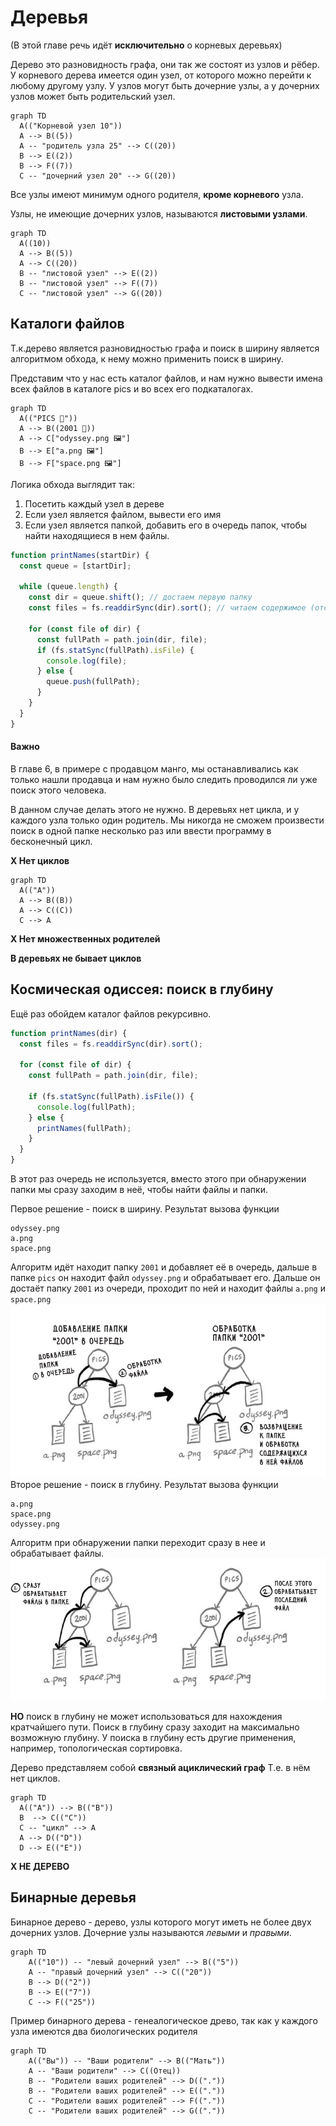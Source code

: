 # Деревья

(В этой главе речь идёт **исключительно** о корневых деревьях)

Дерево это разновидность графа, они так же состоят из узлов и рёбер.
У корневого дерева имеется один узел, от которого можно перейти к любому другому узлу.
У узлов могут быть дочерние узлы, а у дочерних узлов может быть родительский узел.

```mermaid
graph TD
  A(("Корневой узел 10"))
  A --> B((5))
  A -- "родитель узла 25" --> C((20))
  B --> E((2))
  B --> F((7))
  C -- "дочерний узел 20" --> G((20))
```

Все узлы имеют минимум одного родителя, **кроме корневого** узла.

Узлы, не имеющие дочерних узлов, называются **листовыми узлами**.

```mermaid
graph TD
  A((10))
  A --> B((5))
  A --> C((20))
  B -- "листовой узел" --> E((2))
  B -- "листовой узел" --> F((7))
  C -- "листовой узел" --> G((20))
```

## Каталоги файлов

Т.к.дерево является разновидностью графа и поиск в ширину является алгоритмом обхода, к нему можно применить поиск в ширину.

Представим что у нас есть каталог файлов, и нам нужно вывести имена всех файлов в каталоге pics и во всех его подкаталогах.

```mermaid
graph TD
  A(("PICS 📁"))
  A --> B((2001 📁))
  A --> C["odyssey.png 🖼️"]
  B --> E["a.png 🖼️"]
  B --> F["space.png 🖼️"]
```

Логика обхода выглядит так:

1. Посетить каждый узел в дереве
2. Если узел является файлом, вывести его имя
3. Если узел является папкой, добавить его в очередь папок, чтобы найти находящиеся в нем файлы.

```js
function printNames(startDir) {
  const queue = [startDir];

  while (queue.length) {
    const dir = queue.shift(); // достаем первую папку
    const files = fs.readdirSync(dir).sort(); // читаем содержимое (отсортировано)

    for (const file of dir) {
      const fullPath = path.join(dir, file);
      if (fs.statSync(fullPath).isFile) {
        console.log(file);
      } else {
        queue.push(fullPath);
      }
    }
  }
}
```

#### Важно

В главе 6, в примере с продавцом манго, мы останавливались как только нашли продавца и нам нужно было следить проводился ли уже поиск этого человека.

В данном случае делать этого не нужно. В деревьях нет цикла, и у каждого узла только один родитель.
Мы никогда не сможем произвести поиск в одной папке несколько раз или ввести программу в бесконечный цикл.

**X Нет циклов**

```mermaid
graph TD
  A(("A"))
  A --> B((B))
  A --> C((C))
  C --> A
```

**X Нет множественных родителей**

**В деревьях не бывает циклов**

## Космическая одиссея: поиск в глубину

Ещё раз обойдем каталог файлов рекурсивно.

```js
function printNames(dir) {
  const files = fs.readdirSync(dir).sort();

  for (const file of dir) {
    const fullPath = path.join(dir, file);

    if (fs.statSync(fullPath).isFile()) {
      console.log(fullPath);
    } else {
      printNames(fullPath);
    }
  }
}
```

В этот раз очередь не используется, вместо этого при обнаружении папки мы сразу заходим в неё, чтобы найти файлы и папки.

Первое решение - поиск в ширину. Результат вызова функции

```
odyssey.png
a.png
space.png
```

Алгоритм идёт находит папку `2001` и добавляет её в очередь, дальше в папке `pics` он находит файл `odyssey.png` и обрабатывает его.
Дальше он достаёт папку `2001` из очереди, проходит по ней и находит файлы `a.png` и `space.png`
![img.png](img.png)
Второе решение - поиск в глубину. Результат вызова функции

```
a.png
space.png
odyssey.png
```

Алгоритм при обнаружении папки переходит сразу в нее и обрабатывает файлы.
![img_1.png](img_1.png)

**НО** поиск в глубину не может использоваться для нахождения кратчайшего пути.
Поиск в глубину сразу заходит на максимально возможную глубину.
У поиска в глубину есть другие применения, например, топологическая сортировка.

Дерево представляем собой **связный ациклический граф** Т.е. в нём нет циклов.

```mermaid
graph TD
  A(("A")) --> B(("B"))
  B  --> C(("C"))
  C -- "цикл" --> A
  A --> D(("D"))
  D --> E(("E"))
```

**Х НЕ ДЕРЕВО**

## Бинарные деревья

Бинарное дерево - дерево, узлы которого могут иметь не более двух дочерних узлов.
Дочерние узлы называются _левыми_ и _правыми_.

```mermaid
graph TD
    A(("10")) -- "левый дочерний узел" --> B(("5"))
    A -- "правый дочерний узел" --> C(("20"))
    B --> D(("2"))
    B --> E(("7"))
    C --> F(("25"))

```

Пример бинарного дерева - генеалогическое древо, так как у каждого узла имеются два биологических родителя

```mermaid
graph TD
    A(("Вы")) -- "Ваши родители" --> B(("Мать"))
    A -- "Ваши родители" --> C((Отец))
    B -- "Родители ваших родителей" --> D(("."))
    B -- "Родители ваших родителей" --> E(("."))
    C -- "Родители ваших родителей" --> F(("."))
    C -- "Родители ваших родителей" --> G(("."))
```
